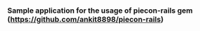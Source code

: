 ### Sample application for the usage of piecon-rails gem (https://github.com/ankit8898/piecon-rails)
